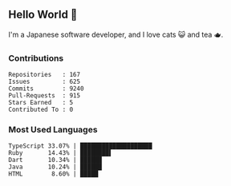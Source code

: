## Hello World 👋

I'm a Japanese software developer, and I love cats 😺 and tea 🫖.

### Contributions

    Repositories   : 167
    Issues         : 625
    Commits        : 9240
    Pull-Requests  : 915
    Stars Earned   : 5
    Contributed To : 0

### Most Used Languages

    TypeScript 33.07% | ████████████████████
    Ruby       14.43% | ████████▌
    Dart       10.34% | ██████
    Java       10.24% | ██████
    HTML        8.60% | █████
